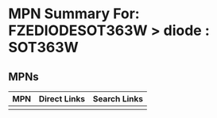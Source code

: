 



# MPN Summary For: FZEDIODESOT363W > diode : SOT363W

## MPNs
  

|MPN|Direct Links|Search Links|
| :--- | :--- | :--- |
||||

